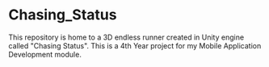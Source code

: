 # Chasing_Status
This repository is home to a 3D endless runner created in Unity engine called "Chasing Status". This is a 4th Year project for my Mobile Application Development module.
